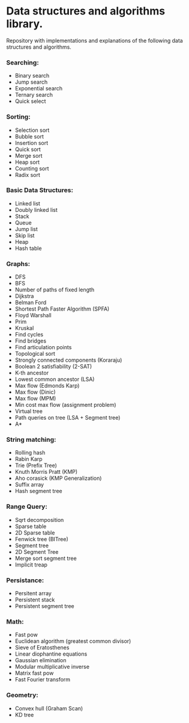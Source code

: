 # Data structures and algorithms library.

Repository with implementations and explanations of the following data structures and algorithms.

### Searching:
  - Binary search 
  - Jump search
  - Exponential search
  - Ternary search
  - Quick select

### Sorting:
  - Selection sort
  - Bubble sort
  - Insertion sort
  - Quick sort
  - Merge sort
  - Heap sort
  - Counting sort
  - Radix sort

### Basic Data Structures:
  - Linked list
  - Doubly linked list
  - Stack
  - Queue
  - Jump list
  - Skip list
  - Heap
  - Hash table

### Graphs:
  - DFS
  - BFS
  - Number of paths of fixed length
  - Dijkstra
  - Belman Ford
  - Shortest Path Faster Algorithm (SPFA)
  - Floyd Warshall
  - Prim
  - Kruskal
  - Find cycles
  - Find bridges
  - Find articulation points
  - Topological sort
  - Strongly connected components (Koraraju)
  - Boolean 2 satisfiability (2-SAT)
  - K-th ancestor
  - Lowest common ancestor (LSA)
  - Max flow (Edmonds Karp)
  - Max flow (Dinic)
  - Max flow (MPM)
  - Min cost max flow (assignment problem)
  - Virtual tree
  - Path queries on tree (LSA + Segment tree)
  - A*

### String matching:
  - Rolling hash
  - Rabin Karp
  - Trie (Prefix Tree)
  - Knuth Morris Pratt (KMP)
  - Aho corasick (KMP Generalization)
  - Suffix array
  - Hash segment tree

### Range Query:
  - Sqrt decomposition
  - Sparse table
  - 2D Sparse table
  - Fenwick tree (BITree)
  - Segment tree
  - 2D Segment Tree
  - Merge sort segment tree
  - Implicit treap

### Persistance:
  - Persitent array
  - Persistent stack
  - Persistent segment tree

### Math:
  - Fast pow
  - Euclidean algorithm (greatest common divisor)
  - Sieve of Eratosthenes
  - Linear diophantine equations
  - Gaussian elimination
  - Modular multiplicative inverse
  - Matrix fast pow
  - Fast Fourier transform

### Geometry:
  - Convex hull (Graham Scan)
  - KD tree


  

